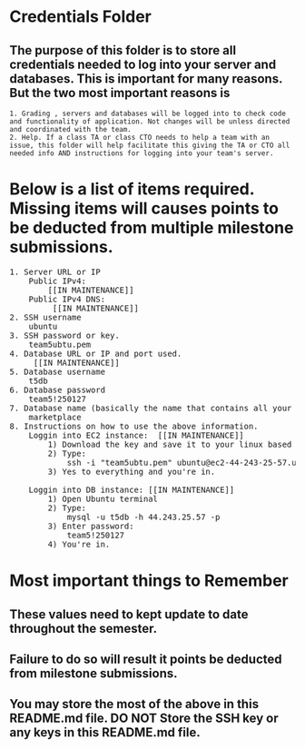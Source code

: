 # Credentials Folder

## The purpose of this folder is to store all credentials needed to log into your server and databases. This is important for many reasons. But the two most important reasons is
    1. Grading , servers and databases will be logged into to check code and functionality of application. Not changes will be unless directed and coordinated with the team.
    2. Help. If a class TA or class CTO needs to help a team with an issue, this folder will help facilitate this giving the TA or CTO all needed info AND instructions for logging into your team's server. 


# Below is a list of items required. Missing items will causes points to be deducted from multiple milestone submissions.
<pre>
1. Server URL or IP
    Public IPv4:
        [[IN MAINTENANCE]]
    Public IPv4 DNS:
         [[IN MAINTENANCE]]
2. SSH username
    ubuntu
3. SSH password or key.
    team5ubtu.pem
4. Database URL or IP and port used.
     [[IN MAINTENANCE]]
5. Database username
    t5db
6. Database password
    team5!250127
7. Database name (basically the name that contains all your tables)
    marketplace
8. Instructions on how to use the above information.
    Loggin into EC2 instance:  [[IN MAINTENANCE]]
        1) Download the key and save it to your linux based system (Ubuntu preferred)
        2) Type: 
            ssh -i "team5ubtu.pem" ubuntu@ec2-44-243-25-57.us-west-2.compute.amazonaws.com
        3) Yes to everything and you're in.

    Loggin into DB instance: [[IN MAINTENANCE]]
        1) Open Ubuntu terminal
        2) Type:
            mysql -u t5db -h 44.243.25.57 -p
        3) Enter password:
            team5!250127
        4) You're in.
</pre>

# Most important things to Remember
## These values need to kept update to date throughout the semester. <br>
## <strong>Failure to do so will result it points be deducted from milestone submissions.</strong><br>
## You may store the most of the above in this README.md file. DO NOT Store the SSH key or any keys in this README.md file.
